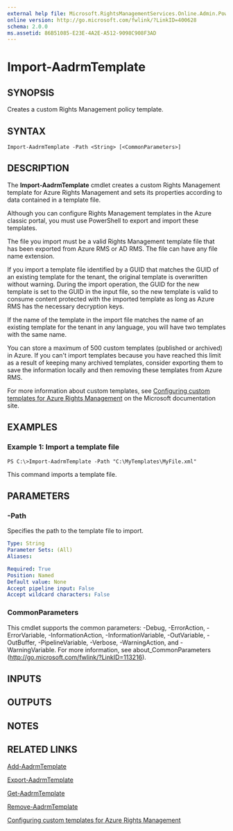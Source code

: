 ```yaml
---
external help file: Microsoft.RightsManagementServices.Online.Admin.PowerShell.dll-Help.xml
online version: http://go.microsoft.com/fwlink/?LinkID=400628
schema: 2.0.0
ms.assetid: 86B51085-E23E-4A2E-A512-9098C908F3AD
---
```


# Import-AadrmTemplate

## SYNOPSIS
Creates a custom Rights Management policy template.

## SYNTAX

```
Import-AadrmTemplate -Path <String> [<CommonParameters>]
```

## DESCRIPTION
The **Import-AadrmTemplate** cmdlet creates a custom Rights Management template for Azure Rights Management and sets its properties according to data contained in a template file.

Although you can configure Rights Management templates in the Azure classic portal, you must use PowerShell to export and import these templates.

The file you import must be a valid Rights Management template file that has been exported from Azure RMS or AD RMS. The file can have any file name extension.

If you import a template file identified by a GUID that matches the GUID of an existing template for the tenant, the original template is overwritten without warning. During the import operation, the GUID for the new template is set to the GUID in the input file, so the new template is valid to consume content protected with the imported template as long as Azure RMS has the necessary decryption keys.

If the name of the template in the import file matches the name of an existing template for the tenant in any language, you will have two templates with the same name.

You can store a maximum of 500 custom templates (published or archived) in Azure. If you can't import templates because you have reached this limit as a result of keeping many archived templates, consider exporting them to save the information locally and then removing these templates from Azure RMS.

For more information about custom templates, see [Configuring custom templates for Azure Rights Management](https://docs.microsoft.com/rights-management/deploy-use/configure-custom-templates) on the Microsoft documentation site.

## EXAMPLES

### Example 1: Import a template file
```
PS C:\>Import-AadrmTemplate -Path "C:\MyTemplates\MyFile.xml"
```

This command imports a template file.

## PARAMETERS

### -Path
Specifies the path to the template file to import.

```yaml
Type: String
Parameter Sets: (All)
Aliases:

Required: True
Position: Named
Default value: None
Accept pipeline input: False
Accept wildcard characters: False
```

### CommonParameters
This cmdlet supports the common parameters: -Debug, -ErrorAction, -ErrorVariable, -InformationAction, -InformationVariable, -OutVariable, -OutBuffer, -PipelineVariable, -Verbose, -WarningAction, and -WarningVariable. For more information, see about_CommonParameters (http://go.microsoft.com/fwlink/?LinkID=113216).

## INPUTS

## OUTPUTS

## NOTES

## RELATED LINKS

[Add-AadrmTemplate](./Add-AadrmTemplate.md)

[Export-AadrmTemplate](./Export-AadrmTemplate.md)

[Get-AadrmTemplate](./Get-AadrmTemplate.md)

[Remove-AadrmTemplate](./Remove-AadrmTemplate.md)

[Configuring custom templates for Azure Rights Management](https://docs.microsoft.com/rights-management/deploy-use/configure-custom-templates)
